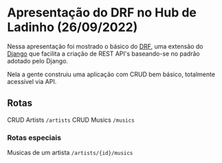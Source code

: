 # Apresentação do DRF no Hub de Ladinho (26/09/2022)

Nessa apresentação foi mostrado o básico do [DRF](https://www.django-rest-framework.org/), uma extensão do [Django](https://www.djangoproject.com/) que facilita a criação de REST API's baseando-se no padrão adotado pelo Django.

Nela a gente construiu uma aplicação com CRUD bem básico, totalmente acessível via API.


## Rotas

CRUD Artists `/artists`
CRUD Musics `/musics`

### Rotas especiais

Musicas de um artista `/artists/{id}/musics`
